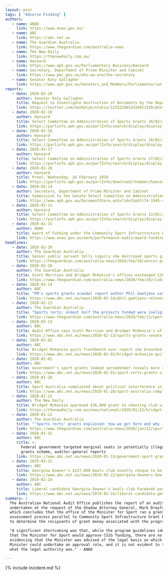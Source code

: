 ```yaml
---
layout: post
tags: [ "Adverse Finding" ]
authors:
   - name: ANAO
     link: https://www.anao.gov.au/
   - name: ABC
     link: https://abc.net.au
   - name: The Guardian Australia
     link: https://www.theguardian.com/australia-news
   - name: The New Daily
     link: https://thenewdaily.com.au/
   - name: Hansard
     link: https://www.aph.gov.au/Parliamentary_Business/Hansard
   - name: Secretary, Department of Prime Minister and Cabinet
     link: https://www.pmc.gov.au/who-we-are/the-secretary
   - name: Senator Katy Gallagher
     link: https://www.aph.gov.au/Senators_and_Members/Parliamentarian?MPID=ING
reports:
   - date: 2020-02-28
     author: Senator Katy Gallagher
     title: Request to Investigate Destruction of Documents by the Department of Health
     link: https://twitter.com/SenKatyG/status/1233229652434411520/photo/1
   - date: 2020-02-28
     author: Hansard
     title: Select Committee on Administration of Sports Grants 28/02/2020, Palmer
     link: https://parlinfo.aph.gov.au/parlInfo/search/display/display.w3p;adv=yes;orderBy=customrank;page=0;query=Dataset%3AcomSen,estimate;rec=1;resCount=Default
   - date: 2020-02-28
     author: Hansard
     title: Select Committee on Administration of Sports Grants 28/02/2020, Appleyard, Beauchamp, Musgrave, Studdert
     link: https://parlinfo.aph.gov.au/parlInfo/search/display/display.w3p;adv=yes;orderBy=customrank;page=0;query=Dataset%3AcomSen,estimate;rec=2;resCount=Default
   - date: 2020-02-27
     author: Hansard
     title: Select Committee on Administration of Sports Grants 27/02/2020, Dalton, McCann, Wylie
     link: https://parlinfo.aph.gov.au/parlInfo/search/display/display.w3p;adv=yes;orderBy=customrank;page=0;query=Dataset%3AcomSen,estimate;rec=4;resCount=Default
   - date: 2020-02-26
     author: Hansard
     title: Proof, Wednesday, 26 February 2020
     link: https://parlinfo.aph.gov.au/parlInfo/download/chamber/hansards/d636e948-ad32-4123-a451-4f3e200901fa/toc_pdf/Senate_2020_02_26_7549.pdf;fileType=application%2Fpdf
   - date: 2020-02-14
     author: Secretary, Department of Prime Minister and Cabinet
     title: Submission to the Senate Select Committee on Administration of Sports Grants
     link: https://www.aph.gov.au/DocumentStore.ashx?id=51eb7c74-1945-4ee5-84b9-d0039570f999&subId=678616
   - date: 2020-02-13
     author: Hansard
     title: Select Committee on Administration of Sports Grants 13/02/2020
     link: https://parlinfo.aph.gov.au/parlInfo/search/display/display.w3p;db=COMMITTEES;id=committees%2Fcommsen%2Fd0298186-bde8-4f3d-a14c-600ab8e111d4%2F0001;query=Id%3A%22committees%2Fcommsen%2Fd0298186-bde8-4f3d-a14c-600ab8e111d4%2F0000%22
   - date: 2020-01-15
     author: ANAO
     title: Award of Funding under the Community Sport Infrastructure Program
     link: https://www.anao.gov.au/work/performance-audit/award-funding-under-the-community-sport-infrastructure-program
headlines:
   - date: 2020-02-28
     author: The Guardian Australia
     title: Senior public servant tells inquiry she destroyed sports grants meeting notes
     link: https://theguardian.com/australia-news/2020/feb/28/senior-public-servant-tells-inquiry-she-destroyed-sports-grants-meeting-notes
   - date: 2020-02-26
     author: The Guardian Australia
     title: Scott Morrison and Bridget McKenzie's offices exchanged 136 emails about sports grants program
     link: https://www.theguardian.com/australia-news/2020/feb/26/clubs-denied-sports-grants-demand-funding-saying-process-was-politically-motivated
   - date: 2020-02-14
     author: ABC
     title: "PM's sports grants scandal report author Phil Gaetjens says program had 'significant shortcomings'"
     link: https://www.abc.net.au/news/2020-02-14/phil-gaetjens-releases-sports-grant-submission-scott-morrison/11967302
   - date: 2020-02-13
     author: The Guardian Australia
     title: "Sports rorts: almost half the projects funded were ineligible, audit office says"
     link: https://www.theguardian.com/australia-news/2020/feb/13/sports-rorts-almost-half-projects-funded-ineligible-audit-office-says
   - date: 2020-02-13
     author: ABC
     title: Audit Office says Scott Morrison and Bridget McKenzie's offices shared partisan colour-coded spreadsheets
     link: https://www.abc.net.au/news/2020-02-13/sports-grants-senate-auditor-general-bridget-mckenzie/11962104
   - date: 2020-02-02
     author: ABC
     title: Bridget McKenzie quits frontbench over report she breached ministerial standards
     link: https://www.abc.net.au/news/2020-02-02/bridget-mckenzie-quits-over-ministerial-standards-breach/11896610
   - date: 2020-02-01
     author: ABC
     title: Government's sport grants leaked spreadsheet reveals more secrets about the scheme
     link: https://www.abc.net.au/news/2020-02-01/sport-rorts-grants-six-secrets-revealed/11910410
   - date: 2020-01-28
     author: ABC
     title: Sport Australia complained about political interference in the Government's sports grants program
     link: https://www.abc.net.au/news/2020-01-28/sport-australia-complained-pre-election-government-grants/11905250
   - date: 2020-01-22
     author: The New Daily
     title: Bridget McKenzie approved $36,000 grant to shooting club without disclosing membership
     link: https://thenewdaily.com.au/news/national/2020/01/22/bridget-mckenzie-shooting-club-sport-grant/
   - date: 2020-01-22
     author: The Guardian Australia
     title: "'Sports rorts' grants explained: how we got here and why it all matters"
     link: https://www.theguardian.com/australia-news/2020/jan/22/sports-rorts-grants-explained-how-we-got-here-and-why-it-all-matters
   - date: 2020-01-15
     author: ABC
     title: >-
       Federal government targeted marginal seats in potentially illegal sports
       grants scheme, auditor-general reports
     link: https://www.abc.net.au/news/2020-01-15/government-sport-grants-targeted-marginal-seats-audit-office/11870292
   - date: 2019-03-22
     author: ABC
     title: Georgina Downer's $127,000 bowls club novelty cheque to be examined by auditor-general
     link: https://www.abc.net.au/news/2019-03-22/georgina-downers-bowls-club-cheque-to-be-investigated/10928020
   - date: 2019-02-24
     author: ABC
     title: Liberal candidate Georgina Downer's bowls club Facebook post referred to auditor-general
     link: https://www.abc.net.au/news/2019-02-24/liberal-candidate-georgina-downer-scrutinised-over-cheque/10844382
summary: |
  The Australian National Audit Office publishes the report of an audit
  undertaken at the request of the Shadow Attorney General, Mark Dreyfus QC MP,
  which concludes that the office of the Minister for Sport ran a grant
  assessment process parallel to Community Sport Infrastructure Grant Program
  to determine the recipients of grant money associated with the program.

  "A significant shortcoming was that, while the program guidelines identified
  that the Minister for Sport would approve CSIG funding, there are no records
  evidencing that the Minister was advised of the legal basis on which the
  Minister could undertake an approval role, and it is not evident to the ANAO
  what the legal authority was." - ANAO

---
```

{% include incident.md %}

